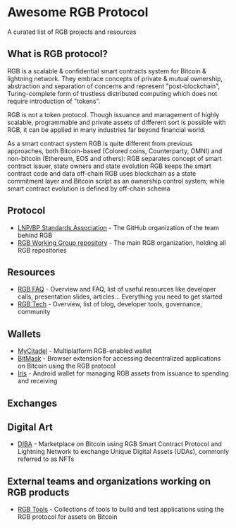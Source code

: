 # Awesome RGB Protocol

 A curated list of RGB projects and resources 
 
 ## What is RGB protocol?
 
 RGB is a scalable & confidential smart contracts system for Bitcoin & lightning network. They embrace concepts of private & mutual ownership, abstraction and separation of concerns and represent "post-blockchain", Turing-complete form of trustless distributed computing which does not require introduction of "tokens".

RGB is not a token protocol. Though issuance and management of highly scalable, programmable and private assets of different sort is possible with RGB, it can be applied in many industries far beyond financial world.

As a smart contract system RGB is quite different from previous approaches, both Bitcoin-based (Colored coins, Counterparty, OMNI) and non-bitcoin (Ethereum, EOS and others):
RGB separates concept of smart contract issuer, state owners and state evolution
RGB keeps the smart contract code and data off-chain
RGB uses blockchain as a state commitment layer and Bitcoin script as an ownership control system; while smart contract evolution is defined by off-chain schema

## Protocol 

- [LNP/BP Standards Association](https://github.com/LNP-BP) - The GitHub organization of the team behind RGB
- [RGB Working Group repository](https://github.com/RGB-WG) - The main RGB organization, holding all RGB repositories

## Resources

- [RGB FAQ](https://www.rgbfaq.com/) - Overview and FAQ, list of useful resources like developer calls, presentation slides, articles... Everything you need to get started
- [RGB Tech](https://rgb.tech/) - Overview, list of blog, developer tools, governance, community

## Wallets

- [MyCitadel](https://mycitadel.io/) - Multiplatform RGB-enabled wallet
- [BitMask](https://bitmask.app/) - Browser extension for accessing decentralized applications on Bitcoin using the RGB protocol
- [Iris](https://github.com/RGB-Tools/iris-wallet-android) - Android wallet for managing RGB assets from issuance to spending and receiving

## Exchanges



## Digital Art

- [DIBA](https://diba.io/) - Marketplace on Bitcoin using RGB Smart Contract Protocol and Lightning Network to exchange Unique Digital Assets (UDAs), commonly referred to as NFTs

## External teams and organizations working on RGB products

- [RGB Tools](https://github.com/RGB-Tools) - Collections of tools to build and test applications using the RGB protocol for assets on Bitcoin
